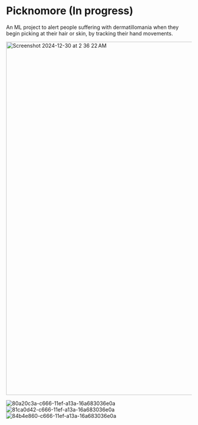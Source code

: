 # Picknomore (In progress)


An ML project to alert people suffering with dermatillomania when they begin picking at their hair or skin, by tracking their hand movements.

<img width="959" alt="Screenshot 2024-12-30 at 2 36 22 AM" src="https://github.com/user-attachments/assets/c241c317-c5c9-4123-965a-39e1cc7f0c61" />

![80a20c3a-c666-11ef-a13a-16a683036e0a](https://github.com/user-attachments/assets/b838b488-951d-4000-9ace-9c25a4406603)
![81ca0d42-c666-11ef-a13a-16a683036e0a](https://github.com/user-attachments/assets/b4695e62-48f8-462d-8c75-ef53d1272592)
![84b4e860-c666-11ef-a13a-16a683036e0a](https://github.com/user-attachments/assets/a4bbf8e6-ceaa-4397-8f49-279df4f77376)
